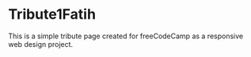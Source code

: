 # Tribute1Fatih
This is a simple tribute page created for freeCodeCamp as a responsive web design project.
